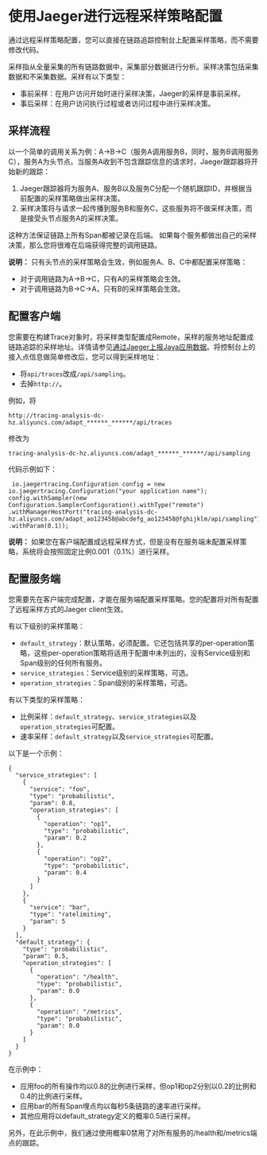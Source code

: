 # 使用Jaeger进行远程采样策略配置

通过远程采样策略配置，您可以直接在链路追踪控制台上配置采样策略，而不需要修改代码。

采样指从全量采集的所有链路数据中，采集部分数据进行分析。采样决策包括采集数据和不采集数据。采样有以下类型：

-   事前采样：在用户访问开始时进行采样决策，Jaeger的采样是事前采样。
-   事后采样：在用户访问执行过程或者访问过程中进行采样决策。

## 采样流程

以一个简单的调用关系为例：A-\>B-\>C（服务A调用服务B，同时，服务B调用服务C），服务A为头节点。当服务A收到不包含跟踪信息的请求时，Jaeger跟踪器将开始新的跟踪：

1.  Jaeger跟踪器将为服务A、服务B以及服务C分配一个随机跟踪ID，并根据当前配置的采样策略做出采样决策。
2.  采样决策将与请求一起传播到服务B和服务C，这些服务将不做采样决策，而是接受头节点服务A的采样决策。

这种方法保证链路上所有Span都被记录在后端。 如果每个服务都做出自己的采样决策，那么您将很难在后端获得完整的调用链路。

**说明：** 只有头节点的采样策略会生效，例如服务A、B、C中都配置采样策略：

-   对于调用链路为A-\>B-\>C，只有A的采样策略会生效。
-   对于调用链路为B-\>C-\>A，只有B的采样策略会生效。

## 配置客户端

您需要在构建Trace对象时，将采样类型配置成Remote，采样的服务地址配置成链路追踪的采样地址。详情请参见[通过Jaeger上报Java应用数据](/cn.zh-CN/准备工作/开始监控Java应用/通过Jaeger上报Java应用数据.md)。将控制台上的接入点信息做简单修改后，您可以得到采样地址：

-   将`api/traces`改成`/api/sampling`。
-   去掉`http://`。

例如，将

```
http://tracing-analysis-dc-hz.aliyuncs.com/adapt_******_******/api/traces
```

修改为

```
tracing-analysis-dc-hz.aliyuncs.com/adapt_******_******/api/sampling
```

代码示例如下：

```
 io.jaegertracing.Configuration config = new io.jaegertracing.Configuration("your application name");
config.withSampler(new Configuration.SamplerConfiguration().withType("remote")
.withManagerHostPort("tracing-analysis-dc-hz.aliyuncs.com/adapt_ao123458@abcdefg_ao123458@fghijklm/api/sampling")
.withParam(0.1));
```

**说明：** 如果您在客户端配置成远程采样方式，但是没有在服务端未配置采样策略，系统将会按照固定比例0.001（0.1%）进行采样。

## 配置服务端

您需要先在客户端完成配置，才能在服务端配置采样策略。您的配置将对所有配置了远程采样方式的Jaeger client生效。

有以下级别的采样策略：

-   `default_strategy`：默认策略，必须配置。它还包括共享的per-operation策略，这些per-operation策略将适用于配置中未列出的，没有Service级别和Span级别的任何所有服务。
-   `service_strategies`：Service级别的采样策略，可选。
-   `operation_strategies`：Span级别的采样策略，可选。

有以下类型的采样策略：

-   比例采样：`default_strategy`、`service_strategies`以及`operation_strategies`可配置。
-   速率采样：`default_strategy`以及`service_strategies`可配置。

以下是一个示例：

```
{
  "service_strategies": [
    {
      "service": "foo",
      "type": "probabilistic",
      "param": 0.8,
      "operation_strategies": [
        {
          "operation": "op1",
          "type": "probabilistic",
          "param": 0.2
        },
        {
          "operation": "op2",
          "type": "probabilistic",
          "param": 0.4
        }
      ]
    },
    {
      "service": "bar",
      "type": "ratelimiting",
      "param": 5
    }
  ],
  "default_strategy": {
    "type": "probabilistic",
    "param": 0.5,
    "operation_strategies": [
      {
        "operation": "/health",
        "type": "probabilistic",
        "param": 0.0
      },
      {
        "operation": "/metrics",
        "type": "probabilistic",
        "param": 0.0
      }
    ]
  }
}
```

在示例中：

-   应用foo的所有操作均以0.8的比例进行采样，但op1和op2分别以0.2的比例和0.4的比例进行采样。
-   应用bar的所有Span埋点均以每秒5条链路的速率进行采样。
-   其他应用将以default\_strategy定义的概率0.5进行采样。

另外，在此示例中，我们通过使用概率0禁用了对所有服务的/health和/metrics端点的跟踪。

